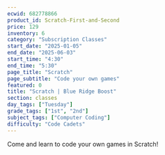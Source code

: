 ```yaml
---
ecwid: 682778866
product_id: Scratch-First-and-Second
price: 129
inventory: 6
category: "Subscription Classes"
start_date: "2025-01-05"
end_date: "2025-06-03"
start_time: "4:30"
end_time: "5:30"
page_title: "Scratch"
page_subtitle: "Code your own games"
featured: 0
title: "Scratch | Blue Ridge Boost"
section: classes
day_tags: ["Tuesday"]
grade_tags: ["1st", "2nd"]
subject_tags: ["Computer Coding"]
difficulty: "Code Cadets"
---
```

<p>Come and learn to code your own games in Scratch!</p>
